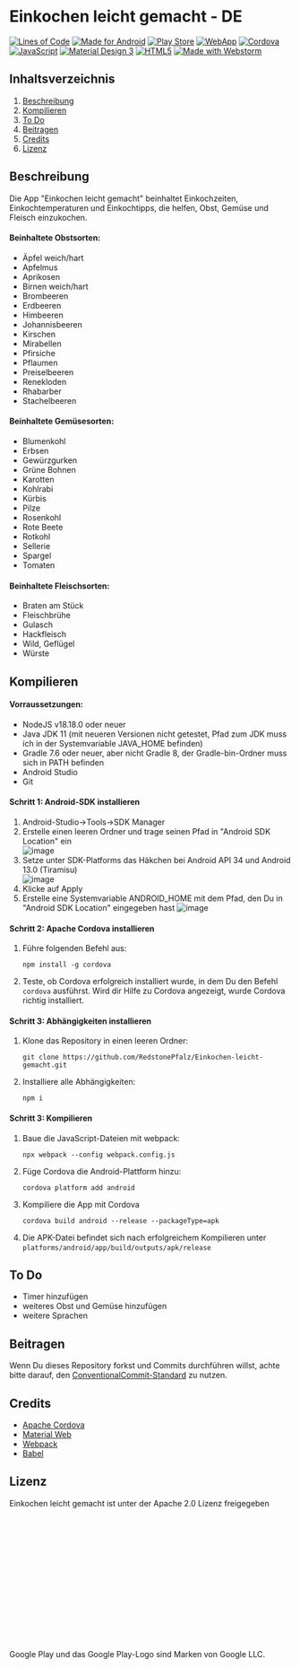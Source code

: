 # Einkochen leicht gemacht - DE

[![Lines of Code](https://sonarcloud.io/api/project_badges/measure?project=RedstonePfalz_Einkochen-leicht-gemacht&metric=ncloc)]()
[![Made for Android](https://img.shields.io/badge/Made%20for%20Android-3DDC84?style=for-the-badge&logo=android&logoColor=white)]()
[![Play Store](https://img.shields.io/badge/Google_Play-414141?style=for-the-badge&logo=google-play&logoColor=white)](https://play.google.com/store/apps/details?id=de.redstonepfalz.einkochen&utm_source=elg-web-github&utm_campaign=github)
[![WebApp](https://img.shields.io/badge/WebApp-FF7139?style=for-the-badge&logo=Firefox-Browser&logoColor=white)](https://redstonepfalz.github.io/einkochen-leicht-gemacht)
[![Cordova](https://img.shields.io/badge/Cordova-35434F?style=for-the-badge&logo=apache-cordova&logoColor=E8E8E8)]()
[![JavaScript](https://img.shields.io/badge/JavaScript-323330?style=for-the-badge&logo=javascript&logoColor=F7DF1E)]()
[![Material Design 3](https://img.shields.io/badge/material%20design%203-757575?style=for-the-badge&logo=material%20design&logoColor=white)]()
[![HTML5](https://img.shields.io/badge/HTML5-E34F26?style=for-the-badge&logo=html5&logoColor=white)]()
[![Made with Webstorm](https://img.shields.io/badge/Made%20with%20WebStorm-000000?style=for-the-badge&logo=WebStorm&logoColor=white)]()

## Inhaltsverzeichnis
1. [Beschreibung](#Beschreibung)
2. [Kompilieren](#Kompilieren)
3. [To Do](#To-Do)
4. [Beitragen](#Beitragen)
5. [Credits](#Credits)
6. [Lizenz](#Lizenz)

## Beschreibung
Die App "Einkochen leicht gemacht" beinhaltet Einkochzeiten, Einkochtemperaturen und Einkochtipps, die helfen, Obst, Gemüse und Fleisch einzukochen.<br>
#### Beinhaltete Obstsorten:
- Äpfel weich/hart
- Apfelmus
- Aprikosen
- Birnen weich/hart
- Brombeeren
- Erdbeeren
- Himbeeren
- Johannisbeeren
- Kirschen
- Mirabellen
- Pfirsiche
- Pflaumen
- Preiselbeeren
- Renekloden
- Rhabarber
- Stachelbeeren

#### Beinhaltete Gemüsesorten:
- Blumenkohl
- Erbsen
- Gewürzgurken
- Grüne Bohnen
- Karotten
- Kohlrabi
- Kürbis
- Pilze
- Rosenkohl
- Rote Beete
- Rotkohl
- Sellerie
- Spargel
- Tomaten

#### Beinhaltete Fleischsorten:
- Braten am Stück
- Fleischbrühe
- Gulasch
- Hackfleisch
- Wild, Geflügel
- Würste


## Kompilieren
#### Vorraussetzungen:
- NodeJS v18.18.0 oder neuer
- Java JDK 11 (mit neueren Versionen nicht getestet, Pfad zum JDK muss ich in der Systemvariable JAVA_HOME befinden)
- Gradle 7.6 oder neuer, aber nicht Gradle 8, der Gradle-bin-Ordner muss sich in PATH befinden
- Android Studio
- Git

#### Schritt 1: Android-SDK installieren
1. Android-Studio->Tools->SDK Manager
2. Erstelle einen leeren Ordner und trage seinen Pfad in "Android SDK Location" ein<br>
![image](https://github.com/RedstonePfalz/Einkochen-leicht-gemacht/assets/55254344/71639717-66b1-4297-9063-685a47ab276a)
3. Setze unter SDK-Platforms das Häkchen bei Android API 34 und Android 13.0 (Tiramisu)<br>
![image](https://github.com/RedstonePfalz/Einkochen-leicht-gemacht/assets/55254344/ea0338be-4037-4fc2-9ebb-e08cddd97fae)
4. Klicke auf Apply
5. Erstelle eine Systemvariable ANDROID_HOME mit dem Pfad, den Du in "Android SDK Location" eingegeben hast
![image](https://github.com/RedstonePfalz/Einkochen-leicht-gemacht/assets/55254344/65d99b01-ada3-471f-afc3-825037482b2a)

#### Schritt 2: Apache Cordova installieren
1. Führe folgenden Befehl aus:
   ```console
   npm install -g cordova
   ```
3. Teste, ob Cordova erfolgreich installiert wurde, in dem Du den Befehl `cordova` ausführst. Wird dir Hilfe zu Cordova angezeigt, wurde Cordova richtig installiert.

#### Schritt 3: Abhängigkeiten installieren
1. Klone das Repository in einen leeren Ordner:
   ```console
   git clone https://github.com/RedstonePfalz/Einkochen-leicht-gemacht.git
   ```
3. Installiere alle Abhängigkeiten:
   ```console
   npm i
   ```

#### Schritt 3: Kompilieren
1. Baue die JavaScript-Dateien mit webpack:
   ```console
   npx webpack --config webpack.config.js
   ```
2. Füge Cordova die Android-Plattform hinzu:
   ```console
   cordova platform add android
   ```
3. Kompiliere die App mit Cordova
   ```console
   cordova build android --release --packageType=apk
   ```
4. Die APK-Datei befindet sich nach erfolgreichem Kompilieren unter `platforms/android/app/build/outputs/apk/release`


## To Do
- Timer hinzufügen
- weiteres Obst und Gemüse hinzufügen
- weitere Sprachen


## Beitragen
Wenn Du dieses Repository forkst und Commits durchführen willst, achte bitte darauf, den [ConventionalCommit-Standard](https://www.conventionalcommits.org/) zu nutzen.


## Credits
- [Apache Cordova](https://cordova.apache.org/)
- [Material Web](https://material-web.dev/)
- [Webpack](https://webpack.js.org/)
- [Babel](https://babeljs.io/)

## Lizenz
Einkochen leicht gemacht ist unter der Apache 2.0 Lizenz freigegeben


<br><br><br><br><br><br><br><br><br><br><br><br><br><br>
Google Play und das Google Play-Logo sind Marken von Google LLC.
